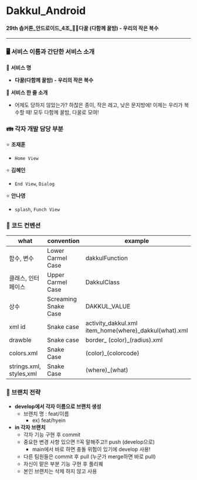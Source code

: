 # Dakkul_Android
#### 29th 솝커톤_안드로이드_4조_🌰🔨다꿀 (다함께 꿀밤)  - 우리의 작은 복수

***

### :desktop_computer: 서비스 이름과 간단한 서비스 소개

:yellow_heart: **서비스 명**

- **다꿀(다함께 꿀밤) - 우리의 작은 복수**

:yellow_heart: **서비스 한 줄 소개**

- 어제도 당하지 않았는가? 하찮은 종이, 작은 레고, 낮은 문지방에! 이제는 우리가 복수할 때! 모두 다함께 꿀밤, 다꿀로 모여!



### :family: 각자 개발 담당 부분

:star: **조재훈**

- `Home View`

:star: **김혜인**

- `End View`, `Dialog`

:star: **안나영**

- `splash`, `Funch View`



### :page_with_curl: 코드 컨벤션

| what                    | convention           | example                                                    |
| ----------------------- | -------------------- | ---------------------------------------------------------- |
| 함수, 변수              | Lower Carmel Case    | dakkulFunction                                             |
| 클래스, 인터페이스      | Upper Carmel Case    | DakkulClass                                                |
| 상수                    | Screaming Snake Case | DAKKUL_VALUE                                               |
| xml id                  | Snake case           | activity_dakkul.xml<br />item_home(where)_dakkul(what).xml |
| drawble                 | Snake case           | border_ (color)_(radius).xml                               |
| colors.xml              | Snake Case           | (color)_(colorcode)                                        |
| strings.xml, styles,xml | Snake Case           | (where)_(what)                                             |



### :deciduous_tree: ​브랜치 전략

- **develop에서 각자 이름으로 브랜치 생성**
  - 브랜치 명 : feat/이름
    - ex) feat/hyein
- **in 각자 브랜치**
  - 각자 기능 구현 후 commit
  - 중요한 변경 사항 있으면 !!꼭 말해주고!! push (develop으로)
    - main에서 바로 하면 충돌 위험이 있기에 develop 사용!
  - 다른 팀원들은 commit 후 pull (누군가 merge하면 바로 pull)
  - 자신이 맡은 부분 기능 구현 후 풀리퀘
  - 본인 브랜치는 삭제 하지 않고 사용
